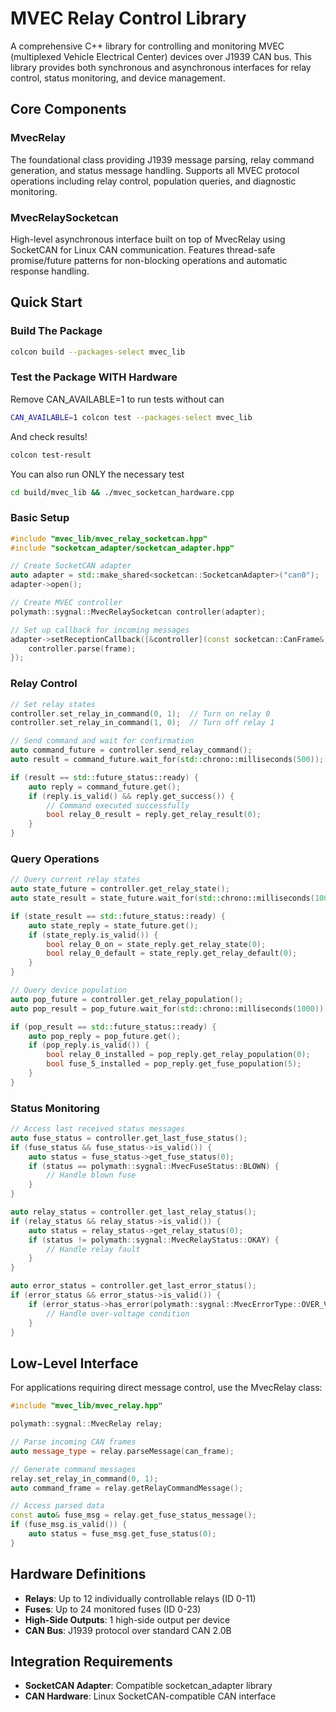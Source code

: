 # MVEC Relay Control Library

A comprehensive C++ library for controlling and monitoring MVEC (multiplexed Vehicle Electrical Center) devices over J1939 CAN bus. This library provides both synchronous and asynchronous interfaces for relay control, status monitoring, and device management.

## Core Components

### MvecRelay
The foundational class providing J1939 message parsing, relay command generation, and status message handling. Supports all MVEC protocol operations including relay control, population queries, and diagnostic monitoring.

### MvecRelaySocketcan
High-level asynchronous interface built on top of MvecRelay using SocketCAN for Linux CAN communication. Features thread-safe promise/future patterns for non-blocking operations and automatic response handling.

## Quick Start

### Build The Package

```bash
colcon build --packages-select mvec_lib
```

### Test the Package WITH Hardware
Remove CAN_AVAILABLE=1 to run tests without can

```bash
CAN_AVAILABLE=1 colcon test --packages-select mvec_lib
```

And check results!

```bash
colcon test-result
```

You can also run ONLY the necessary test

```bash
cd build/mvec_lib && ./mvec_socketcan_hardware.cpp
```

### Basic Setup

```cpp
#include "mvec_lib/mvec_relay_socketcan.hpp"
#include "socketcan_adapter/socketcan_adapter.hpp"

// Create SocketCAN adapter
auto adapter = std::make_shared<socketcan::SocketcanAdapter>("can0");
adapter->open();

// Create MVEC controller
polymath::sygnal::MvecRelaySocketcan controller(adapter);

// Set up callback for incoming messages
adapter->setReceptionCallback([&controller](const socketcan::CanFrame& frame) {
    controller.parse(frame);
});
```

### Relay Control

```cpp
// Set relay states
controller.set_relay_in_command(0, 1);  // Turn on relay 0
controller.set_relay_in_command(1, 0);  // Turn off relay 1

// Send command and wait for confirmation
auto command_future = controller.send_relay_command();
auto result = command_future.wait_for(std::chrono::milliseconds(500));

if (result == std::future_status::ready) {
    auto reply = command_future.get();
    if (reply.is_valid() && reply.get_success()) {
        // Command executed successfully
        bool relay_0_result = reply.get_relay_result(0);
    }
}
```

### Query Operations

```cpp
// Query current relay states
auto state_future = controller.get_relay_state();
auto state_result = state_future.wait_for(std::chrono::milliseconds(1000));

if (state_result == std::future_status::ready) {
    auto state_reply = state_future.get();
    if (state_reply.is_valid()) {
        bool relay_0_on = state_reply.get_relay_state(0);
        bool relay_0_default = state_reply.get_relay_default(0);
    }
}

// Query device population
auto pop_future = controller.get_relay_population();
auto pop_result = pop_future.wait_for(std::chrono::milliseconds(1000));

if (pop_result == std::future_status::ready) {
    auto pop_reply = pop_future.get();
    if (pop_reply.is_valid()) {
        bool relay_0_installed = pop_reply.get_relay_population(0);
        bool fuse_5_installed = pop_reply.get_fuse_population(5);
    }
}
```

### Status Monitoring

```cpp
// Access last received status messages
auto fuse_status = controller.get_last_fuse_status();
if (fuse_status && fuse_status->is_valid()) {
    auto status = fuse_status->get_fuse_status(0);
    if (status == polymath::sygnal::MvecFuseStatus::BLOWN) {
        // Handle blown fuse
    }
}

auto relay_status = controller.get_last_relay_status();
if (relay_status && relay_status->is_valid()) {
    auto status = relay_status->get_relay_status(0);
    if (status != polymath::sygnal::MvecRelayStatus::OKAY) {
        // Handle relay fault
    }
}

auto error_status = controller.get_last_error_status();
if (error_status && error_status->is_valid()) {
    if (error_status->has_error(polymath::sygnal::MvecErrorType::OVER_VOLTAGE)) {
        // Handle over-voltage condition
    }
}
```

## Low-Level Interface

For applications requiring direct message control, use the MvecRelay class:

```cpp
#include "mvec_lib/mvec_relay.hpp"

polymath::sygnal::MvecRelay relay;

// Parse incoming CAN frames
auto message_type = relay.parseMessage(can_frame);

// Generate command messages
relay.set_relay_in_command(0, 1);
auto command_frame = relay.getRelayCommandMessage();

// Access parsed data
const auto& fuse_msg = relay.get_fuse_status_message();
if (fuse_msg.is_valid()) {
    auto status = fuse_msg.get_fuse_status(0);
}
```

## Hardware Definitions

- **Relays**: Up to 12 individually controllable relays (ID 0-11)
- **Fuses**: Up to 24 monitored fuses (ID 0-23)
- **High-Side Outputs**: 1 high-side output per device
- **CAN Bus**: J1939 protocol over standard CAN 2.0B

## Integration Requirements

- **SocketCAN Adapter**: Compatible socketcan_adapter library
- **CAN Hardware**: Linux SocketCAN-compatible CAN interface
